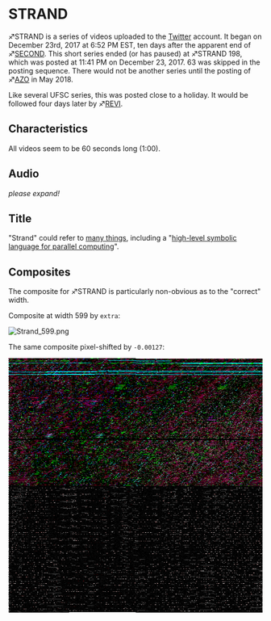 # STRAND

♐STRAND is a series of videos uploaded to the
[Twitter](Twitter "wikilink") account. It began on December 23rd, 2017
at 6:52 PM EST, ten days after the apparent end of
♐[SECOND](SECOND "wikilink"). This short series ended (or has paused)
at ♐STRAND 198, which was posted at 11:41 PM on December 23, 2017. 63
was skipped in the posting sequence. There would not be another series
until the posting of ♐[AZO](AZO "wikilink") in May 2018.

Like several UFSC series, this was posted close to a holiday. It would
be followed four days later by ♐[REVI](REVI "wikilink").

## Characteristics

All videos seem to be 60 seconds long (1:00).

## Audio

*please expand\!*

## Title

"Strand" could refer to [many things](https://en.wikipedia.org/wiki/Strand), including a "[high-level symbolic language for parallel computing](https://en.wikipedia.org/wiki/Strand_\(programming_language\))".

## Composites

The composite for ♐STRAND is particularly non-obvious as to the
"correct" width.

Composite at width 599 by `extra`:

![Strand\_599.png](Strand_599.png "Strand_599.png")

The same composite pixel-shifted by `-0.00127`:

![Strand_shift.png](Strand_shift.png)
